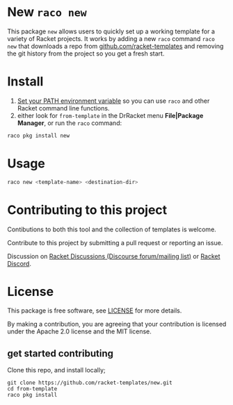# New `raco new`

This package `new` allows users to quickly set up a working template for a variety of Racket projects.
It works by adding a new `raco` command `raco new` that downloads a repo from 
[github.com/racket-templates](https://github.com/racket-templates) and removing the git history 
from the project so you get a fresh start.

# Install

1. [Set your PATH environment variable](https://github.com/racket/racket/wiki/Set-your-PATH-environment-variable) 
so you can use `raco` and other Racket command line functions.
2. either look for `from-template` in the DrRacket menu **File|Package Manager**, or run the `raco` command:
```bash
raco pkg install new
```

# Usage 
```bash
raco new <template-name> <destination-dir>
```

# Contributing to this project

Contibutions to both this tool and the collection of templates is welcome.

Contribute to this project by submitting a pull request or reporting an issue. 

Discussion on [Racket Discussions (Discourse forum/mailing list)](https://racket.discourse.group/) or [Racket Discord](https://discord.gg/6Zq8sH5).

# License

This package is free software, see [LICENSE](LICENSE) for more details.

By making a contribution, you are agreeing that your contribution is licensed under the Apache 2.0 license and the MIT license.

## get started contributing

Clone this repo, and install locally; 
```
git clone https://github.com/racket-templates/new.git
cd from-template 
raco pkg install
```
